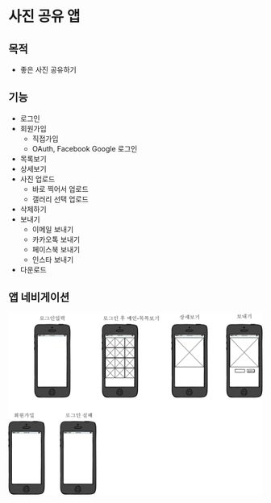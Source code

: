 # 사진 공유 앱
## 목적
* 좋은 사진 공유하기

## 기능
* 로그인
* 회원가입
  * 직접가입
  * OAuth, Facebook Google 로그인
* 목록보기
* 상세보기
* 사진 업로드
  * 바로 찍어서 업로드
  * 갤러리 선택 업로드
* 삭제하기
* 보내기
  * 이메일 보내기
  * 카카오톡 보내기
  * 페이스북 보내기
  * 인스타 보내기
* 다운로드

## 앱 네비게이션
<img src="app-navi.png">